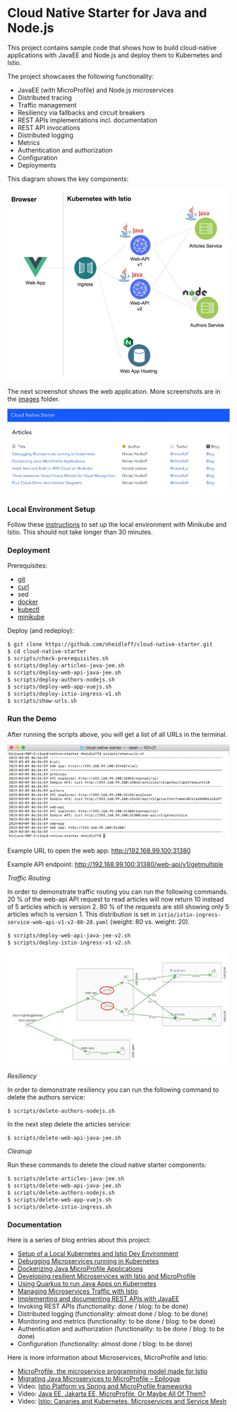 # Cloud Native Starter for Java and Node.js

This project contains sample code that shows how to build cloud-native applications with JavaEE and Node.js and deploy them to Kubernetes and Istio.

The project showcases the following functionality:

* JavaEE (with MicroProfile) and Node.js microservices
* Distributed tracing
* Traffic management
* Resiliency via fallbacks and circuit breakers
* REST APIs implementations incl. documentation
* REST API invocations
* Distributed logging
* Metrics
* Authentication and authorization
* Configuration
* Deployments

This diagram shows the key components:

<kbd><img src="images/architecture-small.jpeg" /></kbd>

The next screenshot shows the web application. More screenshots are in the [images](images) folder.

<kbd><img src="images/web-app-small.jpeg" /></kbd>

### Local Environment Setup

Follow these [instructions](LocalEnvironment.md) to set up the local environment with Minikube and Istio. This should not take longer than 30 minutes.


### Deployment

Prerequisites:

* [git](https://git-scm.com/book/en/v2/Getting-Started-Installing-Git) 
* [curl](https://curl.haxx.se/download.html)
* sed
* [docker](https://docs.docker.com/install/)
* [kubectl](https://kubernetes.io/docs/tasks/tools/install-kubectl/)
* [minikube](https://kubernetes.io/docs/setup/minikube/) 

Deploy (and redeploy):

```
$ git clone https://github.com/nheidloff/cloud-native-starter.git
$ cd cloud-native-starter
$ scripts/check-prerequisites.sh
$ scripts/deploy-articles-java-jee.sh
$ scripts/deploy-web-api-java-jee.sh
$ scripts/deploy-authors-nodejs.sh
$ scripts/deploy-web-app-vuejs.sh
$ scripts/deploy-istio-ingress-v1.sh
$ scripts/show-urls.sh
```


### Run the Demo

After running the scripts above, you will get a list of all URLs in the terminal.

<kbd><img src="images/urls-small.jpeg" /></kbd>

Example URL to open the web app: http://192.168.99.100:31380

Example API endpoint: http://192.168.99.100:31380/web-api/v1/getmultiple


*Traffic Routing*

In order to demonstrate traffic routing you can run the following commands. 20 % of the web-api API request to read articles will now return 10 instead of 5 articles which is version 2. 80 % of the requests are still showing only 5 articles which is version 1. This distribution is set in `istio/istio-ingress-service-web-api-v1-v2-80-20.yaml` (weight: 80 vs. weight: 20).

```
$ scripts/deploy-web-api-java-jee-v2.sh
$ scripts/deploy-istio-ingress-v1-v2.sh
```

<kbd><img src="images/traffic-management-2.jpeg" /></kbd>

*Resiliency*

In order to demonstrate resiliency you can run the following command to delete the authors service:

```
$ scripts/delete-authors-nodejs.sh
```

In the next step delete the articles service:

```
$ scripts/delete-web-api-java-jee.sh
```

*Cleanup*

Run these commands to delete the cloud native starter components:

```
$ scripts/delete-articles-java-jee.sh
$ scripts/delete-web-api-java-jee.sh
$ scripts/delete-authors-nodejs.sh
$ scripts/delete-web-app-vuejs.sh
$ scripts/delete-istio-ingress.sh
```


### Documentation

Here is a series of blog entries about this project:

* [Setup of a Local Kubernetes and Istio Dev Environment](http://heidloff.net/article/setup-local-development-kubernetes-istio)
* [Debugging Microservices running in Kubernetes](http://heidloff.net/article/debugging-microservices-kubernetes)
* [Dockerizing Java MicroProfile Applications](http://heidloff.net/article/dockerizing-container-java-microprofile)
* [Developing resilient Microservices with Istio and MicroProfile](http://heidloff.net/article/resiliency-microservice-microprofile-java-istio)
* [Using Quarkus to run Java Apps on Kubernetes](http://heidloff.net/article/quarkus-javaee-microprofile-kubernetes)
* [Managing Microservices Traffic with Istio](https://haralduebele.blog/2019/03/11/managing-microservices-traffic-with-istio/)
* [Implementing and documenting REST APIs with JavaEE](http://heidloff.net/article/rest-apis-microprofile-javaee-jaxrs)
* Invoking REST APIs (functionality: done / blog: to be done)
* Distributed logging (functionality: almost done / blog: to be done)
* Monitoring and metrics (functionality: to be done / blog: to be done)
* Authentication and authorization (functionality: to be done / blog: to be done)
* Configuration (functionality: almost done / blog: to be done)

Here is more information about Microservices, MicroProfile and Istio:

* [MicroProfile, the microservice programming model made for Istio](https://www.eclipse.org/community/eclipse_newsletter/2018/september/MicroProfile_istio.php)
* [Migrating Java Microservices to MicroProfile – Epilogue](https://www.ibm.com/blogs/bluemix/2019/02/migrating-java-microservices-to-microprofile-epilogue/)
* Video: [Istio Platform vs Spring and MicroProfile frameworks](https://www.youtube.com/watch?v=lFj8X0VLOFQ)
* Video: [Java EE, Jakarta EE, MicroProfile, Or Maybe All Of Them?](https://www.youtube.com/watch?v=Jemx1BrB45Y)
* Video: [Istio: Canaries and Kubernetes, Microservices and Service Mesh](https://www.youtube.com/watch?v=YQLOcjvbo9s)